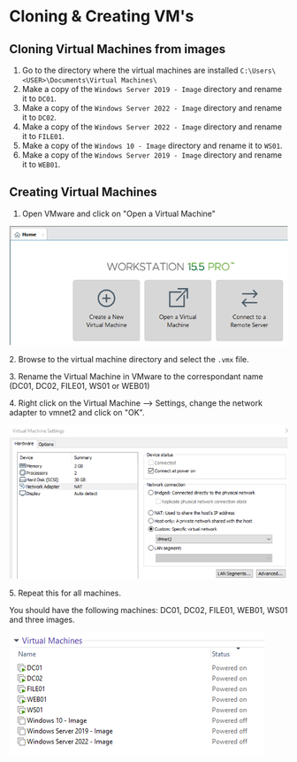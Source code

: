 # Cloning & Creating VM's

## Cloning Virtual Machines from images

1. Go to the directory where the virtual machines are installed `C:\Users\<USER>\Documents\Virtual Machines\`
2. Make a copy of the `Windows Server 2019 - Image` directory and rename it to `DC01`.
3. Make a copy of the `Windows Server 2022 - Image` directory and rename it to `DC02`.
4. Make a copy of the `Windows Server 2022 - Image` directory and rename it to `FILE01`.
5. Make a copy of the `Windows 10 - Image` directory and rename it to `WS01`.
6. Make a copy of the `Windows Server 2019 - Image` directory and rename it to `WEB01`.

## Creating Virtual Machines

1. Open VMware and click on "Open a Virtual Machine"

![](<../.gitbook/assets/afbeelding (63).png>)

2\. Browse to the virtual machine directory and select the `.vmx` file.

3\. Rename the Virtual Machine in VMware to the correspondant name (DC01, DC02, FILE01, WS01 or WEB01)

4\. Right click on the Virtual Machine --> Settings, change the network adapter to vmnet2 and click on "OK".

![](<../.gitbook/assets/afbeelding (90).png>)

5\. Repeat this for all machines.

You should have the following machines: DC01, DC02, FILE01, WEB01, WS01 and three images.&#x20;

![](<../.gitbook/assets/afbeelding (7).png>)


